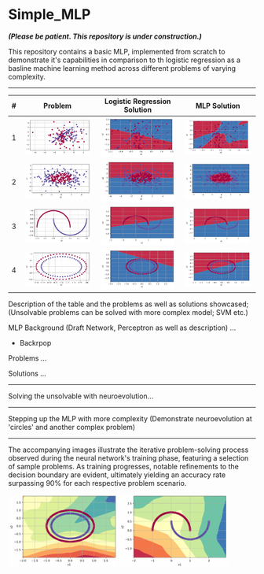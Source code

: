 # Simple_MLP

***(Please be patient. This repository is under construction.)***

This repository contains a basic MLP, implemented from scratch to demonstrate it's capabilities in comparison to th logistic regression as a basline machine learning method across different problems of varying complexity.

---

| # | Problem     | Logistic Regression Solution | MLP Solution
| :----: |    :----:   |    :----:   |    :----:   |
| 1 | <img src="https://github.com/ABr-hub/Simple_MLP/blob/8cafb31ea28e5df6ea8a2a9b401f74b8f2fdb33f/ressources/Comparison_LR_MLP/Classification_Problem.png" width=95% height=95%> | <img src="https://github.com/ABr-hub/Simple_MLP/blob/7f005a126dae80dfbbd4f285fe9ac52c4f73594a/ressources/Comparison_LR_MLP/Classification_LR.png" width=95% height=95%>  |  <img src="https://github.com/ABr-hub/Simple_MLP/blob/7f005a126dae80dfbbd4f285fe9ac52c4f73594a/ressources/Comparison_LR_MLP/Classification_MLP.png" width=95% height=95%>           |
| 2 | <img src="https://github.com/ABr-hub/Simple_MLP/blob/817fda41d9ca4a699873cd992057347ec36d5d12/ressources/GaussianQuantilesProblem/GaussianQuantiles_Problem.png" width=95% height=95%> | <img src="https://github.com/ABr-hub/Simple_MLP/blob/817fda41d9ca4a699873cd992057347ec36d5d12/ressources/GaussianQuantilesProblem/GaussianQuantiles_LR.png" width=95% height=95%>  |  <img src="https://github.com/ABr-hub/Simple_MLP/blob/817fda41d9ca4a699873cd992057347ec36d5d12/ressources/GaussianQuantilesProblem/GaussianQuantiles_MLP.png" width=95% height=95%>           |
| 3 | <img src="https://github.com/ABr-hub/Simple_MLP/blob/775fc542d07f9f4ce8e6f9d51c38730eee1b8332/ressources/MoonsProblem/moons_Problem.png" width=95% height=95%> | <img src="https://github.com/ABr-hub/Simple_MLP/blob/775fc542d07f9f4ce8e6f9d51c38730eee1b8332/ressources/MoonsProblem/moons_LR.png" width=95% height=95%>  |  <img src="https://github.com/ABr-hub/Simple_MLP/blob/775fc542d07f9f4ce8e6f9d51c38730eee1b8332/ressources/MoonsProblem/moons_MLP.png" width=95% height=95%>           |
| 4 | <img src="https://github.com/ABr-hub/Simple_MLP/blob/dda64ba3f036427e5fa6fbf7f48ce5e76cc18075/ressources/CirclesProblem/circles_Problem.png" width=95% height=95%> | <img src="https://github.com/ABr-hub/Simple_MLP/blob/dda64ba3f036427e5fa6fbf7f48ce5e76cc18075/ressources/CirclesProblem/circles_LR.png" width=95% height=95%>  |  <img src="https://github.com/ABr-hub/Simple_MLP/blob/08ff0705d35ce800dfb310fda01cddb653f6545c/ressources/CirclesProblem/circles_MLP.png" width=95% height=95%>           |


Description of the table and the problems as well as solutions showcased; (Unsolvable problems can be solved with more complex model; SVM etc.)




MLP Background (Draft Network, Perceptron as well as description)
...
  - Backrpop

Problems
...

Solutions
...


---

Solving the unsolvable with neuroevolution...

---

Stepping up the MLP with more complexity (Demonstrate neuroevolution at 'circles' and another complex problem)

---

The accompanying images illustrate the iterative problem-solving process observed during the neural network's training phase, featuring a selection of sample problems. As training progresses, notable refinements to the decision boundary are evident, ultimately yielding an accuracy rate surpassing 90% for each respective problem scenario.

<img src="https://github.com/ABr-hub/Simple_MLP/blob/f25321811243281fa3d8e7e76132016ffe8aeb8f/ressources/circlesMLP.gif"  width=44% height=44%/> <img src="https://github.com/ABr-hub/Simple_MLP/blob/f25321811243281fa3d8e7e76132016ffe8aeb8f/ressources/mlpMoon.gif"  width=44% height=44%/>





